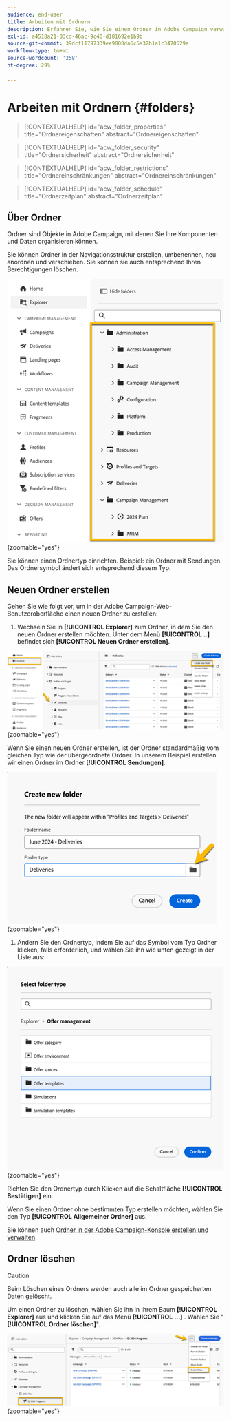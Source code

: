 ```yaml
---
audience: end-user
title: Arbeiten mit Ordnern
description: Erfahren Sie, wie Sie einen Ordner in Adobe Campaign verwalten
exl-id: a4518a21-03cd-46ac-9c40-d181692e1b9b
source-git-commit: 39dcf11797339ee9800da6c5a32b1a1c3470529a
workflow-type: tm+mt
source-wordcount: '258'
ht-degree: 29%

---
```


# Arbeiten mit Ordnern {#folders}

>[!CONTEXTUALHELP]
>id="acw_folder_properties"
>title="Ordnereigenschaften"
>abstract="Ordnereigenschaften"

>[!CONTEXTUALHELP]
>id="acw_folder_security"
>title="Ordnersicherheit"
>abstract="Ordnersicherheit"

>[!CONTEXTUALHELP]
>id="acw_folder_restrictions"
>title="Ordnereinschränkungen"
>abstract="Ordnereinschränkungen"

>[!CONTEXTUALHELP]
>id="acw_folder_schedule"
>title="Ordnerzeitplan"
>abstract="Ordnerzeitplan"

## Über Ordner

Ordner sind Objekte in Adobe Campaign, mit denen Sie Ihre Komponenten und Daten organisieren können.

Sie können Ordner in der Navigationsstruktur erstellen, umbenennen, neu anordnen und verschieben. Sie können sie auch entsprechend Ihren Berechtigungen löschen.

![](assets/folders.png){zoomable="yes"}

Sie können einen Ordnertyp einrichten. Beispiel: ein Ordner mit Sendungen.
Das Ordnersymbol ändert sich entsprechend diesem Typ.

## Neuen Ordner erstellen

Gehen Sie wie folgt vor, um in der Adobe Campaign-Web-Benutzeroberfläche einen neuen Ordner zu erstellen:

1. Wechseln Sie in **[!UICONTROL Explorer]** zum Ordner, in dem Sie den neuen Ordner erstellen möchten.
Unter dem Menü **[!UICONTROL ..]** befindet sich **[!UICONTROL Neuen Ordner erstellen]**.

![](assets/folder_create.png){zoomable="yes"}

Wenn Sie einen neuen Ordner erstellen, ist der Ordner standardmäßig vom gleichen Typ wie der übergeordnete Ordner.
In unserem Beispiel erstellen wir einen Ordner im Ordner **[!UICONTROL Sendungen]**.

![](assets/folder_new.png){zoomable="yes"}

1. Ändern Sie den Ordnertyp, indem Sie auf das Symbol vom Typ Ordner klicken, falls erforderlich, und wählen Sie ihn wie unten gezeigt in der Liste aus:

![](assets/folder_type.png){zoomable="yes"}

Richten Sie den Ordnertyp durch Klicken auf die Schaltfläche **[!UICONTROL Bestätigen]** ein.

Wenn Sie einen Ordner ohne bestimmten Typ erstellen möchten, wählen Sie den Typ **[!UICONTROL Allgemeiner Ordner]** aus.

Sie können auch [Ordner in der Adobe Campaign-Konsole erstellen und verwalten](https://experienceleague.adobe.com/de/docs/campaign/campaign-v8/config/configuration/folders-and-views).

## Ordner löschen

>[!CAUTION]
>
>Beim Löschen eines Ordners werden auch alle im Ordner gespeicherten Daten gelöscht.

Um einen Ordner zu löschen, wählen Sie ihn in Ihrem Baum **[!UICONTROL Explorer]** aus und klicken Sie auf das Menü **[!UICONTROL ...]** .
Wählen Sie &quot;**[!UICONTROL Ordner löschen]**&quot;.

![](assets/folder_delete.png){zoomable="yes"}
